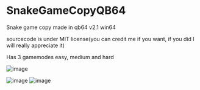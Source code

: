 # SnakeGameCopyQB64
Snake game copy made in qb64 v2.1 win64

sourcecode is under MIT license(you can credit me if you want, if you did I will really appreciate it)

Has 3 gamemodes easy, medium and hard


![image](https://user-images.githubusercontent.com/71566490/218525506-aeda7e54-a98c-48ca-a493-a2f260055a40.png)


![image](https://user-images.githubusercontent.com/71566490/218524940-7f91b33f-f007-431a-8169-9ec81165f194.png)
![image](https://user-images.githubusercontent.com/71566490/218525259-df31d61b-37d8-4f8e-87f7-8923f138d013.png)
